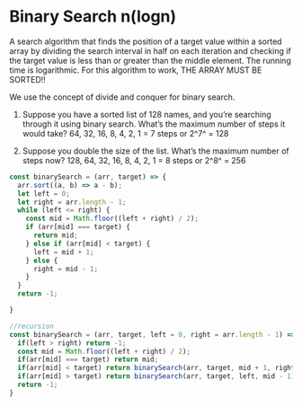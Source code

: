 # Binary Search n(logn)

A search algorithm that finds the position of a target value within a sorted array by dividing the search interval in half on each iteration and checking if the target value is less than or greater than the middle element. The running time is logarithmic. For this algorithm to work, THE ARRAY MUST BE SORTED!!

We use the concept of divide and conquer for binary search. 

1. Suppose you have a sorted list of 128 names, and you’re searching
through it using binary search. What’s the maximum number of
steps it would take? 64, 32, 16, 8, 4, 2, 1 = 7 steps or 2^7^ = 128

2. Suppose you double the size of the list. What’s the maximum
number of steps now? 128, 64, 32, 16, 8, 4, 2, 1 = 8 steps or 2^8^ = 256


```js
const binarySearch = (arr, target) => {
  arr.sort((a, b) => a - b);
  let left = 0;
  let right = arr.length - 1;
  while (left <= right) {
    const mid = Math.floor((left + right) / 2);
    if (arr[mid] === target) {
      return mid;
    } else if (arr[mid] < target) {
      left = mid + 1;
    } else {
      right = mid - 1;
    }
  }
  return -1;

}
```
```js
//recursion
const binarySearch = (arr, target, left = 0, right = arr.length - 1) => {
  if(left > right) return -1;
  const mid = Math.floor((left + right) / 2);
  if(arr[mid] === target) return mid;
  if(arr[mid] < target) return binarySearch(arr, target, mid + 1, right);
  if(arr[mid] > target) return binarySearch(arr, target, left, mid - 1);
  return -1;
}
```
